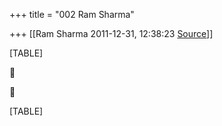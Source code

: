 +++
title = "002 Ram Sharma"

+++
[[Ram Sharma	2011-12-31, 12:38:23 [Source](https://groups.google.com/g/bvparishat/c/SnVdxPugq8Q)]]



[TABLE]





[TABLE]

